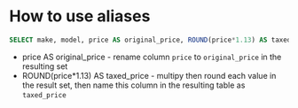 # How to use aliases

```sql
SELECT make, model, price AS original_price, ROUND(price*1.13) AS taxed_price FROM car;
```

- price AS original_price - rename column `price` to `original_price` in the resulting set
- ROUND(price*1.13) AS taxed_price - multipy then round each value in the result set, then name this column in the resulting table as `taxed_price`
